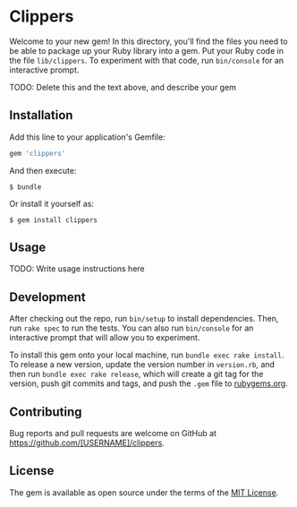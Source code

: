 # Clippers

Welcome to your new gem! In this directory, you'll find the files you need to be able to package up your Ruby library into a gem. Put your Ruby code in the file `lib/clippers`. To experiment with that code, run `bin/console` for an interactive prompt.

TODO: Delete this and the text above, and describe your gem

## Installation

Add this line to your application's Gemfile:

```ruby
gem 'clippers'
```

And then execute:

    $ bundle

Or install it yourself as:

    $ gem install clippers

## Usage

TODO: Write usage instructions here

## Development

After checking out the repo, run `bin/setup` to install dependencies. Then, run `rake spec` to run the tests. You can also run `bin/console` for an interactive prompt that will allow you to experiment.

To install this gem onto your local machine, run `bundle exec rake install`. To release a new version, update the version number in `version.rb`, and then run `bundle exec rake release`, which will create a git tag for the version, push git commits and tags, and push the `.gem` file to [rubygems.org](https://rubygems.org).

## Contributing

Bug reports and pull requests are welcome on GitHub at https://github.com/[USERNAME]/clippers.

## License

The gem is available as open source under the terms of the [MIT License](https://opensource.org/licenses/MIT).

